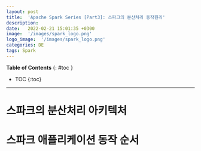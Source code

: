```yaml
---
layout: post
title:  'Apache Spark Series [Part3]: 스파크의 분산처리 동작원리'
description: 
date:   2022-02-21 15:01:35 +0300
image:  '/images/spark_logo.png'
logo_image:  '/images/spark_logo.png'
categories: DE
tags: Spark
---
```

**Table of Contents**
{: #toc }
*  TOC
{:toc}

---

# 스파크의 분산처리 아키텍처

# 스파크 애플리케이션 동작 순서
